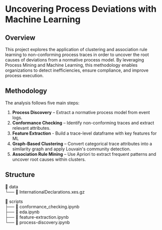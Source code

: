 # Uncovering Process Deviations with Machine Learning

## Overview
This project explores the application of clustering and association rule learning to non-conforming process traces in order to uncover the root causes of deviations from a normative process model. By leveraging Process Mining and Machine Learning, this methodology enables organizations to detect inefficiencies, ensure compliance, and improve process execution.

## Methodology
The analysis follows five main steps:

1. **Process Discovery** – Extract a normative process model from event logs.
2. **Conformance Checking** – Identify non-conforming traces and extract relevant attributes.
3. **Feature Extraction** - Build a trace-level dataframe with key features for ML  
4. **Graph-Based Clustering** – Convert categorical trace attributes into a similarity graph and apply Louvain's community detection.
6. **Association Rule Mining** – Use Apriori to extract frequent patterns and uncover root causes within clusters.

## Structure 
📁 data  
└── 📄 InternationalDeclarations.xes.gz

📁 scripts  
├── 📄 conformance_checking.ipynb  
├── 📄 eda.ipynb  
├── 📄 feature-extraction.ipynb  
└── 📄 process-discovery.ipynb

